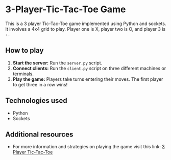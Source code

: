 # 3-Player-Tic-Tac-Toe Game
This is a 3 player Tic-Tac-Toe game implemented using Python and sockets. It involves a 4x4 grid to play. Player one is X, player two is O, and player 3 is +.

## How to play
1. **Start the server:** Run the `server.py` script.
2. **Connect clients:** Run the `client.py` script on three different machines or terminals.
3. **Play the game:** Players take turns entering their moves. The first player to get three in a row wins!

## Technologies used
* Python
* Sockets

## Additional resources
* For more information and strategies on playing the game visit this link: [3 Player Tic-Tac-Toe](https://tictactoefree.com/tips/3-player-tic-tac-toe)
